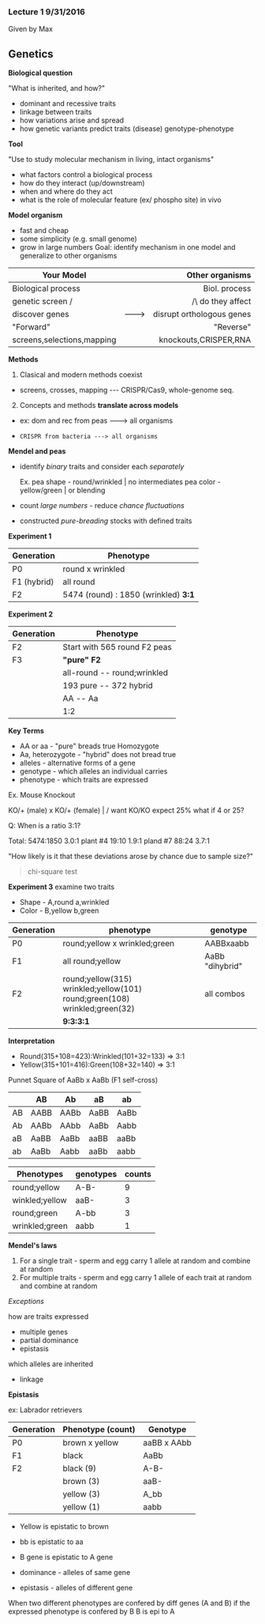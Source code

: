 ### Lecture 1 9/31/2016
Given by Max

## Genetics
__Biological question__

"What is inherited, and how?"
+ dominant and recessive traits
+ linkage between traits
+ how variations arise and spread
+ how genetic variants predict traits (disease) genotype-phenotype

__Tool__

"Use to study molecular mechanism in living, intact organisms"
+ what factors control a biological process
+ how do they interact (up/downstream)
+ when and where do they act
+ what is the role of molecular feature (ex/ phospho site) in vivo

__Model organism__

+ fast and cheap
+ some simplicity (e.g. small genome)
+ grow in large numbers
Goal: identify mechanism in one model and generalize to other organisms

| Your Model    |            | Other organisms  |
| ------------- |:-------------:| -----:|
| Biological process      |  | Biol. process |
| genetic screen \/      |       |   /\ do they affect |
| discover genes |  --->     |    disrupt orthologous genes |
| "Forward" |              | "Reverse"      |
|screens,selections,mapping | | knockouts,CRISPER,RNA |

__Methods__

1. Clasical and modern methods coexist
  * screens, crosses, mapping --- CRISPR/Cas9, whole-genome seq.
2. Concepts and methods **translate across models**
  * ex: dom and rec from peas ---> all organisms
  *     CRISPR from bacteria ---> all organisms

__Mendel and peas__
+ identify _binary_ traits and consider each _separately_

   Ex. pea shape - round/wrinkled | no intermediates
       pea color - yellow/green   | or blending
+ count *large numbers* - reduce *chance fluctuations*
+ constructed *pure-breading* stocks with defined traits

__Experiment 1__

|Generation     |     Phenotype   |
|---------------|-----------------|
| P0            | round x wrinkled|
| F1  (hybrid)  | all round       |
| F2            | 5474 (round) : 1850 (wrinkled) **3:1**|

__Experiment 2__

| Generation | Phenotype |
|---|---|
| F2 | Start with 565 round F2 peas |
|F3| **"pure" F2** | **"hybrid" F2** |
| | all-round -- round;wrinkled |
| | 193 pure -- 372 hybrid |
| | AA -- Aa |
| | 1:2 |

__Key Terms__

+ AA or aa - "pure" breads true Homozygote
+ Aa, heterozygote - "hybrid" does not bread true
+ alleles - alternative forms of a gene
+ genotype - which alleles an individual carries
+ phenotype - which traits are expressed

Ex. Mouse Knockout

KO/+ (male) x KO/+ (female)
  |
 \/
 want KO/KO
 expect 25%
 what if 4 or 25?
 
Q: When is a ratio 3:1?

  Total: 5474:1850 3.0:1
  plant #4 19:10 1.9:1
  pland #7 88:24 3.7:1
  
"How likely is it that these deviations arose by chance due to sample size?"
>chi-square test

__Experiment 3__ examine two traits

+ Shape - A,round a,wrinkled
+ Color - B,yellow b,green

|Generation|phenotype|genotype|
|---|---|---|
|P0|round;yellow x wrinkled;green|AABBxaabb|
|F1|all round;yellow|AaBb "dihybrid"|
|F2|round;yellow(315) wrinkled;yellow(101) round;green(108) wrinkled;green(32)|all combos|
||**9:3:3:1**|

__Interpretation__

+ Round(315+108=423):Wrinkled(101+32=133) => 3:1
+ Yellow(315+101=416):Green(108+32=140) => 3:1

Punnet Square of AaBb x AaBb (F1 self-cross)

||AB|Ab|aB|ab|
|---|---|---|---|---|
|AB|AABB|AABb|AaBB|AaBb|
|Ab|AABb|AAbb|AaBb|Aabb|
|aB|AaBB|AaBb|aaBB|aaBb|
|ab|AaBb|Aabb|aaBb|aabb|


|Phenotypes|genotypes|counts|
|---|---|---|
|round;yellow|A-B-|9|
|winkled;yellow|aaB-|3|
|round;green|A-bb|3|
|wrinkled;green|aabb|1|

__Mendel's laws__

1. For a single trait - sperm and egg carry 1 allele at random and combine at random
2. For multiple traits - sperm and egg carry 1 allele of each trait at random and combine at random

_Exceptions_

how are traits expressed
+ multiple genes
+ partial dominance
+ epistasis

which alleles are inherited
+ linkage

__Epistasis__

ex: Labrador retrievers

| Generation | Phenotype (count) | Genotype |
|---|---|---|
|P0|brown x yellow|aaBB x AAbb|
|F1|black|AaBb|
|F2|black (9)|A-B-|
||brown (3)|aaB-|
||yellow (3)|A_bb|
||yellow (1)|aabb|

+ Yellow is epistatic to brown
+ bb is epistatic to aa
+ B gene is epistatic to A gene

+ dominance - alleles of same gene
+ epistasis - alleles of different gene

When two different phenotypes are confered by diff genes (A and B) if the expressed phenotype is confered by B B is epi to A
